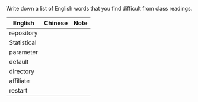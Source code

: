 Write down a list of English words that you find difficult from class readings. 

English|Chinese|Note
---|---|---
repository||
Statistical||
parameter||
default||
directory||
affiliate||
restart||
